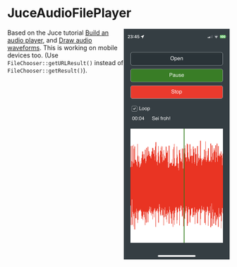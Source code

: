 # JuceAudioFilePlayer

<img align="right" src="./Screenshots/JuceAudioFilePlayer_iOS.jpeg" width="240"/>

Based on the Juce tutorial [Build an audio player](https://docs.juce.com/master/tutorial_playing_sound_files.html), and [Draw audio waveforms](https://docs.juce.com/master/tutorial_audio_thumbnail.html). This is working on mobile devices too. (Use `FileChooser::getURLResult()` instead of `FileChooser::getResult()`).

